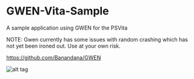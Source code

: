 # GWEN-Vita-Sample
A sample application using GWEN for the PSVita

NOTE: Gwen currently has some issues with random crashing which has not yet been ironed out. Use at your own risk.

https://github.com/Banandana/GWEN

![alt tag](http://i.imgur.com/dRvpQcU.jpg)
